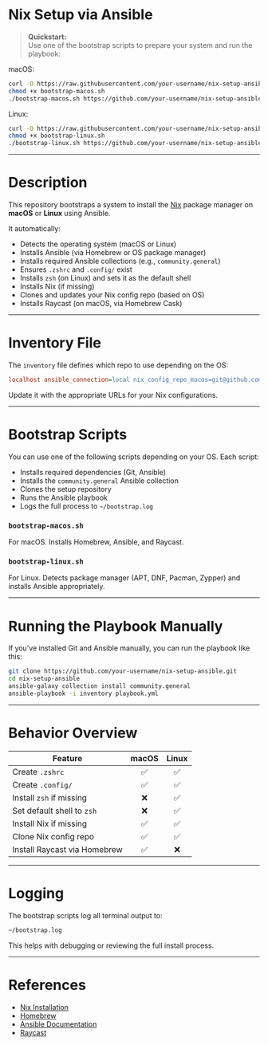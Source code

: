 # Nix Setup via Ansible

> **Quickstart:**  
> Use one of the bootstrap scripts to prepare your system and run the playbook:

macOS:
```bash
curl -O https://raw.githubusercontent.com/your-username/nix-setup-ansible/main/bootstrap-macos.sh
chmod +x bootstrap-macos.sh
./bootstrap-macos.sh https://github.com/your-username/nix-setup-ansible.git
```

Linux:
```bash
curl -O https://raw.githubusercontent.com/your-username/nix-setup-ansible/main/bootstrap-linux.sh
chmod +x bootstrap-linux.sh
./bootstrap-linux.sh https://github.com/your-username/nix-setup-ansible.git
```

---

# Description

This repository bootstraps a system to install the [Nix](https://nixos.org/) package manager on **macOS** or **Linux** using Ansible.

It automatically:
- Detects the operating system (macOS or Linux)
- Installs Ansible (via Homebrew or OS package manager)
- Installs required Ansible collections (e.g., `community.general`)
- Ensures `.zshrc` and `.config/` exist
- Installs `zsh` (on Linux) and sets it as the default shell
- Installs Nix (if missing)
- Clones and updates your Nix config repo (based on OS)
- Installs Raycast (on macOS, via Homebrew Cask)

---

# Inventory File

The `inventory` file defines which repo to use depending on the OS:

```ini
localhost ansible_connection=local nix_config_repo_macos=git@github.com:your-username/your-macos-nix-config.git nix_config_repo_linux=git@github.com:your-username/your-linux-nix-config.git
```

Update it with the appropriate URLs for your Nix configurations.

---

# Bootstrap Scripts

You can use one of the following scripts depending on your OS. Each script:

- Installs required dependencies (Git, Ansible)
- Installs the `community.general` Ansible collection
- Clones the setup repository
- Runs the Ansible playbook
- Logs the full process to `~/bootstrap.log`

### `bootstrap-macos.sh`

For macOS. Installs Homebrew, Ansible, and Raycast.

### `bootstrap-linux.sh`

For Linux. Detects package manager (APT, DNF, Pacman, Zypper) and installs Ansible appropriately.

---

# Running the Playbook Manually

If you've installed Git and Ansible manually, you can run the playbook like this:

```bash
git clone https://github.com/your-username/nix-setup-ansible.git
cd nix-setup-ansible
ansible-galaxy collection install community.general
ansible-playbook -i inventory playbook.yml
```

---

# Behavior Overview

| Feature                        | macOS | Linux |
|-------------------------------|:-----:|:-----:|
| Create `.zshrc`               | ✅    | ✅    |
| Create `.config/`             | ✅    | ✅    |
| Install `zsh` if missing      | ❌    | ✅    |
| Set default shell to `zsh`    | ❌    | ✅    |
| Install Nix if missing        | ✅    | ✅    |
| Clone Nix config repo         | ✅    | ✅    |
| Install Raycast via Homebrew  | ✅    | ❌    |

---

# Logging

The bootstrap scripts log all terminal output to:

```bash
~/bootstrap.log
```

This helps with debugging or reviewing the full install process.

---

# References

- [Nix Installation](https://nixos.org/download.html)
- [Homebrew](https://brew.sh/)
- [Ansible Documentation](https://docs.ansible.com/)
- [Raycast](https://www.raycast.com/)
